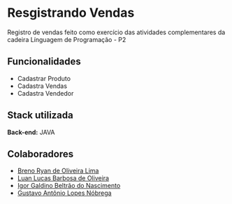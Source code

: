 
# Resgistrando Vendas

Registro de vendas feito como exercício das atividades
complementares da cadeira Línguagem de Programação - P2



## Funcionalidades


- Cadastrar Produto
- Cadastra Vendas
- Cadastra Vendedor



## Stack utilizada



**Back-end:** JAVA

## Colaboradores

- [Breno Ryan de Oliveira Lima](https://github.com/brenoRyan77)
- [Luan Lucas Barbosa de Oliveira](https://github.com/LuanBarb0sa)
- [Igor Galdino Beltrão do Nascimento]()
- [Gustavo Antônio Lopes Nóbrega]()
